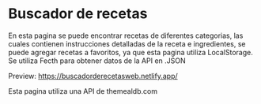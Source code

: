 # Buscador de recetas

En esta pagina se puede encontrar recetas de diferentes categorias, las cuales contienen instrucciones detalladas de la receta e ingredientes, se puede agregar recetas a favoritos, ya que esta pagina utiliza LocalStorage. Se utiliza Fecth para obtener datos de la API en .JSON

Preview: https://buscadorderecetasweb.netlify.app/

Esta pagina utiliza una API de themealdb.com

